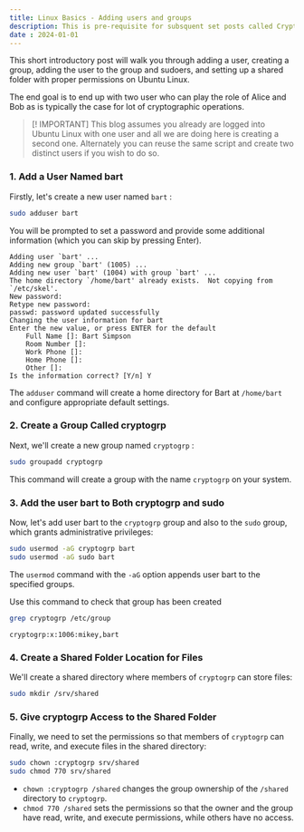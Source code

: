 ```yaml
---
title: Linux Basics - Adding users and groups
description: This is pre-requisite for subsquent set posts called Crypto Labs
date : 2024-01-01
---
```


This short introductory post will walk you through adding a user, creating a group, adding the user to the group and sudoers, and setting up a shared folder with proper permissions on Ubuntu Linux. 

The end goal is to end up with two user who can play the role of Alice and Bob as is typically the case for lot of cryptographic operations.

> [! IMPORTANT]
> This blog assumes you already are logged into Ubuntu Linux with one user and all we are doing here is creating a second one. Alternately you can reuse the same script and create two distinct users if you wish to do so.

### 1. Add a User Named bart

Firstly, let's create a new user named `bart` :

```bash
sudo adduser bart
```

You will be prompted to set a password and provide some additional information (which you can skip by pressing Enter).

```console
Adding user `bart' ...
Adding new group `bart' (1005) ...
Adding new user `bart' (1004) with group `bart' ...
The home directory `/home/bart' already exists.  Not copying from `/etc/skel'.
New password: 
Retype new password: 
passwd: password updated successfully
Changing the user information for bart
Enter the new value, or press ENTER for the default
	Full Name []: Bart Simpson
	Room Number []: 
	Work Phone []: 
	Home Phone []: 
	Other []: 
Is the information correct? [Y/n] Y
```

The `adduser` command will create a home directory for Bart at `/home/bart` and configure appropriate default settings.

### 2. Create a Group Called cryptogrp

Next, we'll create a new group named `cryptogrp` :

```bash
sudo groupadd cryptogrp
```

This command will create a group with the name `cryptogrp` on your system.

### 3. Add the user bart to Both cryptogrp and sudo

Now, let's add user bart to the `cryptogrp` group and also to the `sudo` group, which grants administrative privileges:

```bash
sudo usermod -aG cryptogrp bart
sudo usermod -aG sudo bart
```

The `usermod` command with the `-aG` option appends user bart to the specified groups.

Use this command to check that group has been created

```bash
grep cryptogrp /etc/group
```

```console
cryptogrp:x:1006:mikey,bart
```

### 4. Create a Shared Folder Location for Files

We'll create a shared directory where members of `cryptogrp` can store files:

```bash
sudo mkdir /srv/shared
```

### 5. Give cryptogrp Access to the Shared Folder

Finally, we need to set the permissions so that members of `cryptogrp` can read, write, and execute files in the shared directory:

```bash
sudo chown :cryptogrp srv/shared
sudo chmod 770 srv/shared
```

* `chown :cryptogrp /shared` changes the group ownership of the `/shared` directory to `cryptogrp`.
* `chmod 770 /shared` sets the permissions so that the owner and the group have read, write, and execute permissions, while others have no access.

